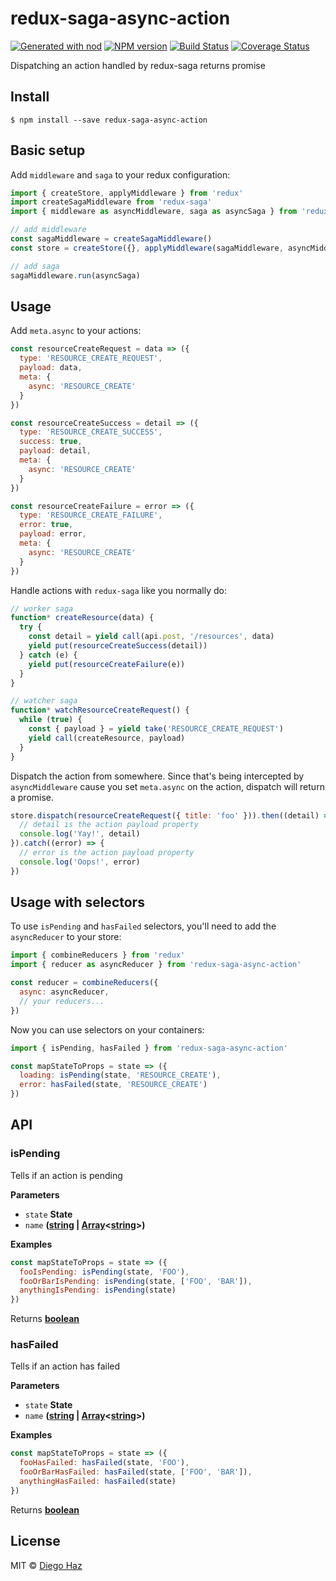 # redux-saga-async-action

[![Generated with nod](https://img.shields.io/badge/generator-nod-2196F3.svg?style=flat-square)](https://github.com/diegohaz/nod)
[![NPM version](https://img.shields.io/npm/v/redux-saga-async-action.svg?style=flat-square)](https://npmjs.org/package/redux-saga-async-action)
[![Build Status](https://img.shields.io/travis/diegohaz/redux-saga-async-action/master.svg?style=flat-square)](https://travis-ci.org/diegohaz/redux-saga-async-action) [![Coverage Status](https://img.shields.io/codecov/c/github/diegohaz/redux-saga-async-action/master.svg?style=flat-square)](https://codecov.io/gh/diegohaz/redux-saga-async-action/branch/master)

Dispatching an action handled by redux-saga returns promise

## Install

    $ npm install --save redux-saga-async-action

## Basic setup

Add `middleware` and `saga` to your redux configuration:

```js
import { createStore, applyMiddleware } from 'redux'
import createSagaMiddleware from 'redux-saga'
import { middleware as asyncMiddleware, saga as asyncSaga } from 'redux-saga-async-action'

// add middleware
const sagaMiddleware = createSagaMiddleware()
const store = createStore({}, applyMiddleware(sagaMiddleware, asyncMiddleware))

// add saga
sagaMiddleware.run(asyncSaga)
```

## Usage

Add `meta.async` to your actions:

```js
const resourceCreateRequest = data => ({
  type: 'RESOURCE_CREATE_REQUEST',
  payload: data,
  meta: {
    async: 'RESOURCE_CREATE'
  }
})

const resourceCreateSuccess = detail => ({
  type: 'RESOURCE_CREATE_SUCCESS',
  success: true,
  payload: detail,
  meta: {
    async: 'RESOURCE_CREATE'
  }
})

const resourceCreateFailure = error => ({
  type: 'RESOURCE_CREATE_FAILURE',
  error: true,
  payload: error,
  meta: {
    async: 'RESOURCE_CREATE'
  }
})
```

Handle actions with `redux-saga` like you normally do:

```js
// worker saga
function* createResource(data) {
  try {
    const detail = yield call(api.post, '/resources', data)
    yield put(resourceCreateSuccess(detail))
  } catch (e) {
    yield put(resourceCreateFailure(e))
  }
}

// watcher saga
function* watchResourceCreateRequest() {
  while (true) {
    const { payload } = yield take('RESOURCE_CREATE_REQUEST')
    yield call(createResource, payload)
  }
}
```

Dispatch the action from somewhere. Since that's being intercepted by `asyncMiddleware` cause you set `meta.async` on the action, dispatch will return a promise.

```js
store.dispatch(resourceCreateRequest({ title: 'foo' })).then((detail) => {
  // detail is the action payload property
  console.log('Yay!', detail)
}).catch((error) => {
  // error is the action payload property
  console.log('Oops!', error)
})
```

## Usage with selectors

To use `isPending` and `hasFailed` selectors, you'll need to add the `asyncReducer` to your store:

```js
import { combineReducers } from 'redux'
import { reducer as asyncReducer } from 'redux-saga-async-action'

const reducer = combineReducers({
  async: asyncReducer,
  // your reducers...
})
```

Now you can use selectors on your containers:

```js
import { isPending, hasFailed } from 'redux-saga-async-action'

const mapStateToProps = state => ({
  loading: isPending(state, 'RESOURCE_CREATE'),
  error: hasFailed(state, 'RESOURCE_CREATE')
})
```

## API

<!-- Generated by documentation.js. Update this documentation by updating the source code. -->

### isPending

Tells if an action is pending

**Parameters**

-   `state` **State** 
-   `name` **([string](https://developer.mozilla.org/en-US/docs/Web/JavaScript/Reference/Global_Objects/String) \| [Array](https://developer.mozilla.org/en-US/docs/Web/JavaScript/Reference/Global_Objects/Array)&lt;[string](https://developer.mozilla.org/en-US/docs/Web/JavaScript/Reference/Global_Objects/String)>)** 

**Examples**

```javascript
const mapStateToProps = state => ({
  fooIsPending: isPending(state, 'FOO'),
  fooOrBarIsPending: isPending(state, ['FOO', 'BAR']),
  anythingIsPending: isPending(state)
})
```

Returns **[boolean](https://developer.mozilla.org/en-US/docs/Web/JavaScript/Reference/Global_Objects/Boolean)** 

### hasFailed

Tells if an action has failed

**Parameters**

-   `state` **State** 
-   `name` **([string](https://developer.mozilla.org/en-US/docs/Web/JavaScript/Reference/Global_Objects/String) \| [Array](https://developer.mozilla.org/en-US/docs/Web/JavaScript/Reference/Global_Objects/Array)&lt;[string](https://developer.mozilla.org/en-US/docs/Web/JavaScript/Reference/Global_Objects/String)>)** 

**Examples**

```javascript
const mapStateToProps = state => ({
  fooHasFailed: hasFailed(state, 'FOO'),
  fooOrBarHasFailed: hasFailed(state, ['FOO', 'BAR']),
  anythingHasFailed: hasFailed(state)
})
```

Returns **[boolean](https://developer.mozilla.org/en-US/docs/Web/JavaScript/Reference/Global_Objects/Boolean)** 

## License

MIT © [Diego Haz](https://github.com/diegohaz)
